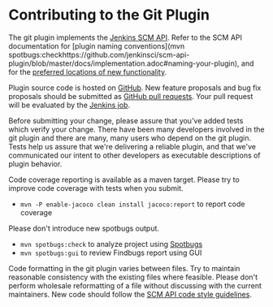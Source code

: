 Contributing to the Git Plugin
==============================

The git plugin implements the [Jenkins SCM API](https://plugins.jenkins.io/scm-api).
Refer to the SCM API documentation for [plugin naming conventions](mvn spotbugs:checkhttps://github.com/jenkinsci/scm-api-plugin/blob/master/docs/implementation.adoc#naming-your-plugin),
and for the [preferred locations of new functionality](https://github.com/jenkinsci/scm-api-plugin/blob/master/CONTRIBUTING.md#add-to-core-or-create-extension-plugin).

Plugin source code is hosted on [GitHub](https://github.com/jenkinsci/git-plugin).
New feature proposals and bug fix proposals should be submitted as
[GitHub pull requests](https://help.github.com/articles/creating-a-pull-request).
Your pull request will be evaluated by the [Jenkins job](https://ci.jenkins.io/job/Plugins/job/git-plugin/).

Before submitting your change, please assure that you've added tests
which verify your change.  There have been many developers involved in
the git plugin and there are many, many users who depend on the git
plugin.  Tests help us assure that we're delivering a reliable plugin,
and that we've communicated our intent to other developers as
executable descriptions of plugin behavior.

Code coverage reporting is available as a maven target.
Please try to improve code coverage with tests when you submit.
* `mvn -P enable-jacoco clean install jacoco:report` to report code coverage

Please don't introduce new spotbugs output.
* `mvn spotbugs:check` to analyze project using [Spotbugs](https://spotbugs.github.io/)
* `mvn spotbugs:gui` to review Findbugs report using GUI

Code formatting in the git plugin varies between files.  Try to
maintain reasonable consistency with the existing files where
feasible.  Please don't perform wholesale reformatting of a file
without discussing with the current maintainers.
New code should follow the [SCM API code style guidelines](https://github.com/jenkinsci/scm-api-plugin/blob/master/CONTRIBUTING.md#code-style-guidelines).
